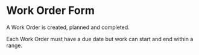 # Work Order Form

A Work Order is created, planned and completed.

Each Work Order must have a due date but work can start and end within a range.